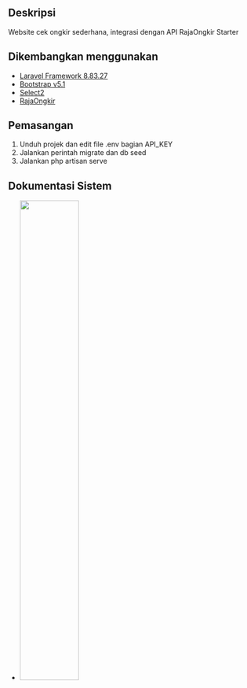 ## Deskripsi

Website cek ongkir sederhana, integrasi dengan API RajaOngkir Starter

## Dikembangkan menggunakan
- [Laravel Framework 8.83.27](https://laravel.com/docs/8.x)
- [Bootstrap v5.1](https://getbootstrap.com/docs/5.1/getting-started/introduction/)
- [Select2](https://select2.org/)
- [RajaOngkir](https://rajaongkir.com/)

## Pemasangan
1. Unduh projek dan edit file .env bagian API_KEY
2. Jalankan perintah migrate dan db seed
3. Jalankan php artisan serve

## Dokumentasi Sistem
- [<img src="https://drive.google.com/file/d/1HC7nBgwXuzdvzG4pdoLueITg-SLCuQh6/view?usp=share_link" width="50%">](https://drive.google.com/file/d/1d-bukRUJ4HICHgqQd7FSUWiUFJsnyFo9/view?usp=share_link "Now in Android: 55")
